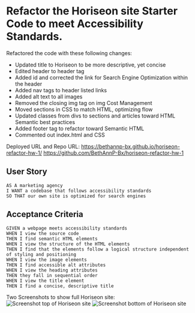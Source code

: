 # Refactor the Horiseon site Starter Code to meet Accessibility Standards.

Refactored the code with these following changes:

* Updated title to Horiseon to be more descriptive, yet concise
* Edited header to header tag
* Added id and corrected the link for Search Engine Optimization within the header
* Added nav tags to header listed links
* Added alt text to all images
* Removed the closing img tag on img Cost Management
* Moved sections in CSS to match HTML, optimizing flow
* Updated classes from divs to sections and articles toward HTML Semantic best practices
* Added footer tag to refactor toward Semantic HTML
* Commented out index.html and CSS  

Deployed URL and Repo URL:
https://bethannp-bx.github.io/horiseon-refactor-hw-1/
https://github.com/BethAnnP-Bx/horiseon-refactor-hw-1

## User Story

```
AS A marketing agency
I WANT a codebase that follows accessibility standards
SO THAT our own site is optimized for search engines
```

## Acceptance Criteria

```
GIVEN a webpage meets accessibility standards
WHEN I view the source code
THEN I find semantic HTML elements
WHEN I view the structure of the HTML elements
THEN I find that the elements follow a logical structure independent of styling and positioning
WHEN I view the image elements
THEN I find accessible alt attributes
WHEN I view the heading attributes
THEN they fall in sequential order
WHEN I view the title element
THEN I find a concise, descriptive title
```
Two Screenshots to show full Horiseon site:
![Screenshot top of Horiseon site](./Screenshot1HoriseonRefactorHW.jpg)
![Screenshot bottom of Horiseon site](./Screenshot2HoriseonRefactorHW.jpg)
